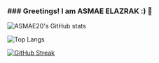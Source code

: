 ### ### Greetings! I am ASMAE ELAZRAK :) 👋

<!--
**ASMAE20/ASMAE20** is a ✨ _special_ ✨ repository because its `README.md` (this file) appears on your GitHub profile.

Here are some ideas to get you started:

- 🔭 I’m currently working on ...
- 🌱 I’m currently learning ...
- 👯 I’m looking to collaborate on ...
- 🤔 I’m looking for help with ...
- 💬 Ask me about ...
- 📫 How to reach me: ...
- 😄 Pronouns: ...
- ⚡ Fun fact: ...
-->


![ASMAE20's GitHub stats](https://github-readme-stats.vercel.app/api?username=ASMAE20&show_icons=true)

![Top Langs](https://github-readme-stats.vercel.app/api/top-langs/?username=ASMAE20&hide_progress=true)

[![GitHub Streak](https://github-readme-streak-stats.herokuapp.com?user=ASMAE20)](https://git.io/streak-stats)
